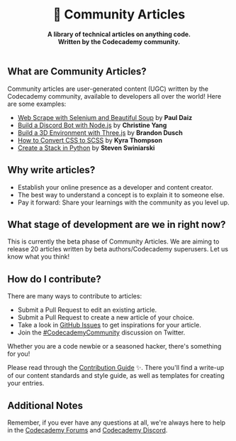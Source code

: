 <div align="center">
  <h1>📝 Community Articles</h1>
  <strong>A library of technical articles on anything code.</strong><br>
  <strong>Written by the Codecademy community.</strong>
</div>
<br>

## What are Community Articles?

Community articles are user-generated content (UGC) written by the Codecademy community, available to developers all over the world! Here are some examples:

- [Web Scrape with Selenium and Beautiful Soup](https://www.codecademy.com/article/caupolicandiaz/web-scrape-with-selenium-and-beautiful-soup) by **Paul Daiz**
- [Build a Discord Bot with Node.js](https://www.codecademy.com/article/christine_yang/build-a-discord-bot-with-node-js) by **Christine Yang**
- [Build a 3D Environment with Three.js](https://www.codecademy.com/article/brandondusch/build-a-3d-environment-with-three-js) by **Brandon Dusch**
- [How to Convert CSS to SCSS](https://www.codecademy.com/article/kyrathompson/how-to-convert-css-to-scss) by **Kyra Thompson**
- [Create a Stack in Python](https://www.codecademy.com/article/stevenswiniarski/create-a-stack-in-python ) by **Steven Swiniarski**

## Why write articles?

- Establish your online presence as a developer and content creator.
- The best way to understand a concept is to explain it to someone else.
- Pay it forward: Share your learnings with the community as you level up.

## What stage of development are we in right now?

This is currently the beta phase of Community Articles. We are aiming to release 20 articles written by beta authors/Codecademy superusers. Let us know what you think!

## How do I contribute?

There are many ways to contribute to articles:

- Submit a Pull Request to edit an existing article.
- Submit a Pull Request to create a new article of your choice.
- Take a look in [GitHub Issues](https://github.com/Codecademy/docs/issues) to get inspirations for your article.
- Join the [#CodecademyCommunity](https://twitter.com/search?q=%23CodecademyCommunity&src=typed_query&f=live) discussion on Twitter.

Whether you are a code newbie or a seasoned hacker, there's something for you!

Please read through the [Contribution Guide](https://github.com/Codecademy/ugc/blob/main/.github/CONTRIBUTING.md) ✨. There you'll find a write-up of our content standards and style guide, as well as templates for creating your entries.

## Additional Notes

Remember, if you ever have any questions at all, we're always here to help in the [Codecademy Forums](https://discuss.codecademy.com/) and [Codecademy Discord](https://discord.com/invite/codecademy).
